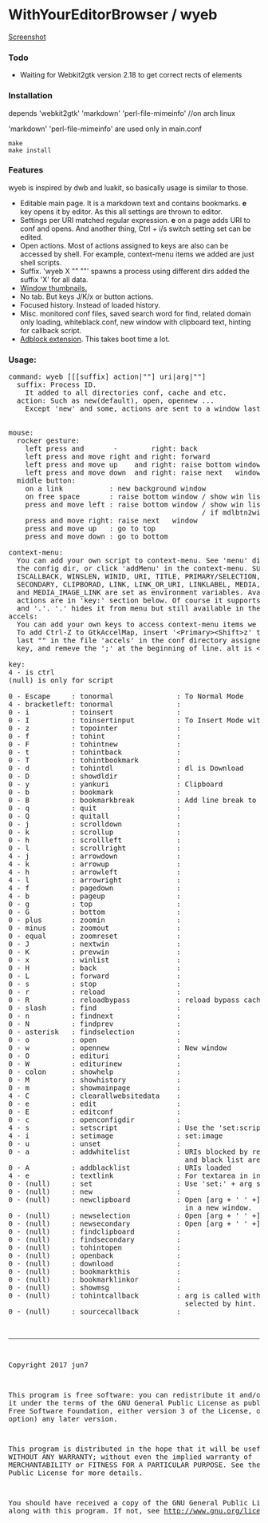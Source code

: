# WithYourEditorBrowser / wyeb

[Screenshot](https://github.com/jun7/wyeb/wiki/img/screenshot.png)

### Todo
- Waiting for Webkit2gtk version 2.18 to get correct rects of elements

### Installation
depends 'webkit2gtk' 'markdown' 'perl-file-mimeinfo' //on arch linux

'markdown' 'perl-file-mimeinfo' are used only in main.conf

	make
	make install

### Features
wyeb is inspired by dwb and luakit, so basically usage is similar to those.

- Editable main page. It is a markdown text and contains bookmarks. **e** key opens it by editor. As this all settings are thrown to editor.
- Settings per URI matched regular expression. **e** on a page adds URI to conf and opens. And another thing, Ctrl + i/s switch setting set can be edited.
- Open actions. Most of actions assigned to keys are also can be accessed by shell.
For example, context-menu items we added are just shell scripts.
- Suffix. 'wyeb X "" ""' spawns a process using different dirs added the suffix 'X' for all data.
- [Window thumbnails.](https://github.com/jun7/wyeb/wiki/img/windowlist.png)
- No tab. But keys J/K/x or button actions.
- Focused history. Instead of loaded history.
- Misc. monitored conf files, saved search word for find, related domain only loading, whiteblack.conf, new window with clipboard text, hinting for callback script.
- [Adblock extension](https://github.com/jun7/wyebadblock). This takes boot time a lot.

### Usage:
<pre>
command: wyeb [[[suffix] action|""] uri|arg|""]
  suffix: Process ID.
    It added to all directories conf, cache and etc.
  action: Such as new(default), open, opennew ...
    Except 'new' and some, actions are sent to a window last focused.


mouse:
  rocker gesture:
    left press and       -        right: back
    left press and move right and right: forward
    left press and move up    and right: raise bottom window and close
    left press and move down  and right: raise next   window and close
  middle button:
    on a link           : new background window
    on free space       : raise bottom window / show win list
    press and move left : raise bottom window / show win list
                                              / if mdlbtn2winlist: true
    press and move right: raise next   window
    press and move up   : go to top
    press and move down : go to bottom

context-menu:
  You can add your own script to context-menu. See 'menu' dir in
  the config dir, or click 'addMenu' in the context-menu. SUFFIX,
  ISCALLBACK, WINSLEN, WINID, URI, TITLE, PRIMARY/SELECTION,
  SECONDARY, CLIPBORAD, LINK, LINK_OR_URI, LINKLABEL, MEDIA, IMAGE,
  and MEDIA_IMAGE_LINK are set as environment variables. Available
  actions are in 'key:' section below. Of course it supports dir
  and '.'. '.' hides it from menu but still available in the accels.
accels:
  You can add your own keys to access context-menu items we added.
  To add Ctrl-Z to GtkAccelMap, insert '&lt;Primary&gt;&lt;Shift&gt;z' to the
  last "" in the file 'accels' in the conf directory assigned 'c'
  key, and remeve the ';' at the beginning of line. alt is &lt;Alt&gt;.

key:
4 - is ctrl
(null) is only for script

0 - Escape     : tonormal               : To Normal Mode
4 - bracketleft: tonormal               : 
0 - i          : toinsert               : 
0 - I          : toinsertinput          : To Insert Mode with focus of first input
0 - z          : topointer              : 
0 - f          : tohint                 : 
0 - F          : tohintnew              : 
0 - t          : tohintback             : 
0 - T          : tohintbookmark         : 
0 - d          : tohintdl               : dl is Download
0 - D          : showdldir              : 
0 - y          : yankuri                : Clipboard
0 - b          : bookmark               : 
0 - B          : bookmarkbreak          : Add line break to the main page
0 - q          : quit                   : 
0 - Q          : quitall                : 
0 - j          : scrolldown             : 
0 - k          : scrollup               : 
0 - h          : scrollleft             : 
0 - l          : scrollright            : 
4 - j          : arrowdown              : 
4 - k          : arrowup                : 
4 - h          : arrowleft              : 
4 - l          : arrowright             : 
4 - f          : pagedown               : 
4 - b          : pageup                 : 
0 - g          : top                    : 
0 - G          : bottom                 : 
0 - plus       : zoomin                 : 
0 - minus      : zoomout                : 
0 - equal      : zoomreset              : 
0 - J          : nextwin                : 
0 - K          : prevwin                : 
0 - x          : winlist                : 
0 - H          : back                   : 
0 - L          : forward                : 
0 - s          : stop                   : 
0 - r          : reload                 : 
0 - R          : reloadbypass           : reload bypass cache
0 - slash      : find                   : 
0 - n          : findnext               : 
0 - N          : findprev               : 
0 - asterisk   : findselection          : 
0 - o          : open                   : 
0 - w          : opennew                : New window
0 - O          : edituri                : 
0 - W          : editurinew             : 
0 - colon      : showhelp               : 
0 - M          : showhistory            : 
0 - m          : showmainpage           : 
4 - C          : clearallwebsitedata    : 
0 - e          : edit                   : 
0 - E          : editconf               : 
0 - c          : openconfigdir          : 
4 - s          : setscript              : Use the 'set:script' section
4 - i          : setimage               : set:image
0 - u          : unset                  : 
0 - a          : addwhitelist           : URIs blocked by reldomain limitation
                                          and black list are added to whiteblack.conf
0 - A          : addblacklist           : URIs loaded
4 - e          : textlink               : For textarea in insert mode
0 - (null)     : set                    : Use 'set:' + arg section of main.conf
0 - (null)     : new                    : 
0 - (null)     : newclipboard           : Open [arg + ' ' +] clipboard text
                                          in a new window.
0 - (null)     : newselection           : Open [arg + ' ' +] selection ...
0 - (null)     : newsecondary           : Open [arg + ' ' +] secondaly ...
0 - (null)     : findclipboard          : 
0 - (null)     : findsecondary          : 
0 - (null)     : tohintopen             : 
0 - (null)     : openback               : 
0 - (null)     : download               : 
0 - (null)     : bookmarkthis           : 
0 - (null)     : bookmarklinkor         : 
0 - (null)     : showmsg                : 
0 - (null)     : tohintcallback         : arg is called with environment variables
                                          selected by hint.
0 - (null)     : sourcecallback         : 


</pre>
<hr>
<pre>

Copyright 2017 jun7

This program is free software: you can redistribute it and/or modify
it under the terms of the GNU General Public License as published by
the Free Software Foundation, either version 3 of the License, or
(at your option) any later version.

This program is distributed in the hope that it will be useful,
but WITHOUT ANY WARRANTY; without even the implied warranty of
MERCHANTABILITY or FITNESS FOR A PARTICULAR PURPOSE.  See the
GNU General Public License for more details.

You should have received a copy of the GNU General Public License
along with this program.  If not, see <http://www.gnu.org/licenses/>.

</pre>

